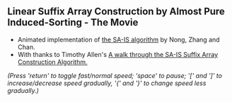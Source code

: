 ## Linear Suffix Array Construction by Almost Pure Induced-Sorting - The Movie

<script src="animation_framework.js"></script>
<script src="code.js"></script>

 - Animated implementation of <a href="https://ugene.dev/tracker/secure/attachment/12144/Linear+Suffix+Array+Construction+by+Almost+Pure+Induced-Sorting.pdf">the SA-IS algorithm</a> by Nong, Zhang and Chan.
 - With thanks to Timothy Allen's <a href="https://zork.net/~st/jottings/sais.html">A walk through the SA-IS Suffix Array Construction Algorithm.</a>

_(Press 'return' to toggle fast/normal speed; 'space' to pause; '[' and ']' to increase/decrease speed gradually, '{' and '}' to change speed less gradually.)_
  <br><br><br><br>
  <canvas id="canvas" width="1600" height="2000">
